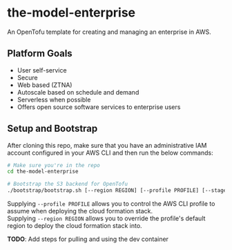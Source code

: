# the-model-enterprise
An OpenTofu template for creating and managing an enterprise in AWS.


## Platform Goals
- User self-service
- Secure
- Web based (ZTNA)
- Autoscale based on schedule and demand
- Serverless when possible
- Offers open source software services to enterprise users

## Setup and Bootstrap
After cloning this repo, make sure that you have an administrative IAM account configured in your AWS CLI and then run the below commands:
```bash
# Make sure you're in the repo
cd the-model-enterprise

# Bootstrap the S3 backend for OpenTofu
./bootstrap/bootstrap.sh [--region REGION] [--profile PROFILE] [--stage STAGE]
```

Supplying `--profile PROFILE` allows you to control the AWS CLI profile to assume when deploying the cloud formation stack.    
Supplying `--region REGION` allows you to override the profile's default region to deploy the cloud formation stack into.

__TODO__: Add steps for pulling and using the dev container